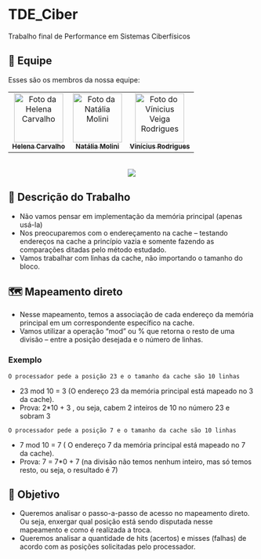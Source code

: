 # TDE_Ciber
Trabalho final de Performance em Sistemas Ciberfísicos 
## 🤝 Equipe

Esses são os membros da nossa equipe:

<table>
  <tr>
    <td align="center">
      <a href="https://github.com/len4cf" title="Link do perfil do github">
        <img src="https://avatars3.githubusercontent.com/u/83938491" width="100px;" alt="Foto da Helena Carvalho"/><br>
        <sub>
          <b>Helena Carvalho</b>
        </sub>
      </a>
    </td>
    <td align="center">
      <a href="https://github.com/natimolini" title="Link do perfil do github">
        <img src="https://avatars3.githubusercontent.com/u/162137379" width="100px;" alt="Foto da Natália Molini"/><br>
        <sub>
          <b>Natália Molini</b>
        </sub>
      </a>
    </td>
    <td align="center">
      <a href="https://github.com/ViniciusVRodrigues" title="Link do perfil do github">
        <img src="https://avatars3.githubusercontent.com/u/96784778" width="100px;" alt="Foto do Vínicius Veiga Rodrigues"/><br>
        <sub>
          <b>Vinícius Rodrigues</b>
        </sub>
      </a>
    </td>
  </tr>
</table>
<p align="center">
<br>
<img loading="lazy" src="http://img.shields.io/static/v1?label=STATUS&message=%20FINALIZADO&color=B0EBB4&style=for-the-badge"/>
</p>

## 📜 Descrição do Trabalho
- Não vamos pensar em implementação da memória principal (apenas usá-la)
- Nos preocuparemos com o endereçamento na cache – testando endereços na cache a
princípio vazia e somente fazendo as comparações ditadas pelo método estudado.
- Vamos trabalhar com linhas da cache, não importando o tamanho do
bloco.
## 🗺️ Mapeamento direto
- Nesse mapeamento, temos a associação de cada endereço da memória principal
em um correspondente específico na cache.
- Vamos utilizar a operação “mod” ou % que retorna o resto de uma divisão – entre a
posição desejada e o número de linhas.
### Exemplo
`O processador pede a posição 23 e o tamanho da cache são 10 linhas`
- 23 mod 10 = 3 (O endereço 23 da memória principal está mapeado no 3 da cache).
- Prova: 2*10 + 3 , ou seja, cabem 2 inteiros de 10 no número 23 e sobram 3
  
`O processador pede a posição 7 e o tamanho da cache são 10 linhas`
- 7 mod 10 = 7 ( O endereço 7 da memória principal está mapeado no 7 da cache).
- Prova: 7 = 7*0 + 7 (na divisão não temos nenhum inteiro, mas só temos resto, ou
seja, o resultado é 7)
## 🎯 Objetivo
- Queremos analisar o passo-a-passo de acesso no mapeamento direto. Ou seja, enxergar qual posição está sendo disputada
nesse mapeamento e como é realizada a troca.
- Queremos analisar a quantidade de hits (acertos) e misses (falhas) de acordo com as posições
solicitadas pelo processador.
